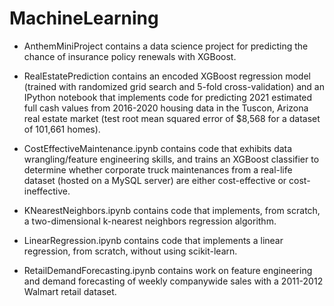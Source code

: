 # MachineLearning

- AnthemMiniProject contains a data science project for predicting the chance of insurance policy renewals with XGBoost.

- RealEstatePrediction contains an encoded XGBoost regression model (trained with randomized grid search and 5-fold cross-validation) and an IPython notebook that implements code for predicting 2021 estimated full cash values from 2016-2020 housing data in the Tuscon, Arizona real estate market (test root mean squared error of $8,568 for a dataset of 101,661 homes).

- CostEffectiveMaintenance.ipynb contains code that exhibits data wrangling/feature engineering skills, and trains an XGBoost classifier to determine whether corporate truck maintenances from a real-life dataset (hosted on a MySQL server) are either cost-effective or cost-ineffective.

- KNearestNeighbors.ipynb contains code that implements, from scratch, a two-dimensional k-nearest neighbors regression algorithm.

- LinearRegression.ipynb contains code that implements a linear regression, from scratch, without using scikit-learn.

- RetailDemandForecasting.ipynb contains work on feature engineering and demand forecasting of weekly companywide sales with a 2011-2012 Walmart retail dataset.
